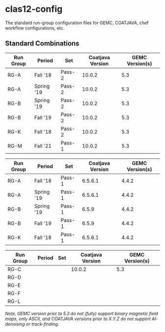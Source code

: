 # clas12-config

The standard run-group configuration files for GEMC, COATJAVA, chef workflow configurations, etc.

## Standard Combinations

Run Group | Period     | Set     | Coatjava Version | GEMC Version(s)
--------- | ---------- | --------| ---------------- | ----------------
RG-A      | Fall '18   | Pass-2  | 10.0.2           | 5.3
RG-A      | Spring '19 | Pass-2  | 10.0.2           | 5.3
RG-B      | Spring '19 | Pass-2  | 10.0.2           | 5.3
RG-B      | Fall '19   | Pass-2  | 10.0.2           | 5.3
RG-K      | Fall '18   | Pass-2  | 10.0.2           | 5.3
RG-M      | Fall '21   | Pass-1  | 10.0.2           | 5.3

Run Group | Period     | Set     | Coatjava Version | GEMC Version(s)
--------- | ---------- | --------| ---------------- | ----------------
RG-A      | Fall '18   | Pass-1  | 6.5.6.1          | 4.4.2
RG-A      | Spring '19 | Pass-1  | 6.5.6.1          | 4.4.2
RG-B      | Spring '19 | Pass-1  | 6.5.9            | 4.4.2
RG-B      | Fall '19   | Pass-1  | 6.5.9            | 4.4.2
RG-K      | Fall '18   | Pass-1  | 6.5.6.1          | 4.4.2

Run Group | Period     | Set     | Coatjava Version | GEMC Version(s)
--------- | ---------- | --------| ---------------- | ----------------
RG-C      |  |         | 10.0.2           | 5.3
RG-D      |  | | |
RG-E      |  | | |
RG-F      |  | | |
RG-L      |  | | |

_Note, GEMC version prior to 5.3 do not (fully) support binary magnetic field maps, only ASCII, and COATJAVA versions prior to X.Y.Z do not support AI- denoising or track-finding._
